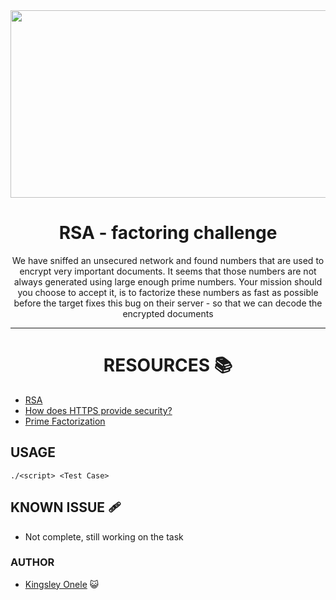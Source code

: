 <div align="center"><img src="images/rsa_final.gif" width="700" height="300" />

# RSA - factoring challenge

We have sniffed an unsecured network and found numbers that are used to encrypt very important documents. It seems that those numbers are not always generated using large enough prime numbers. Your mission should you choose to accept it, is to factorize these numbers as fast as possible before the target fixes this bug on their server - so that we can decode the encrypted documents

---

# RESOURCES :books:

</div>

- [RSA](https://intranet.hbtn.io/rltoken/bkohLbiGqDEExwdQR0bcwA)
- [How does HTTPS provide security?](https://stackoverflow.com/questions/3968095/how-does-https-provide-security)
- [Prime Factorization](https://privacycanada.net/mathematics/prime-factorization/)


## USAGE

```
./<script> <Test Case>
```

## KNOWN ISSUE :adhesive_bandage:

 - Not complete, still working on the task

### AUTHOR

* [Kingsley Onele](https://github.com/bosskme) :smiley_cat:
